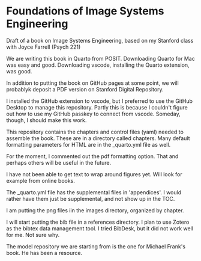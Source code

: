 # Foundations of Image Systems Engineering
Draft of a book on Image Systems Engineering, based on my Stanford class with Joyce Farrell (Psych 221)

We are writing this book in Quarto from POSIT.  Downloading Quarto for Mac was easy and good.  Downloading vscode, installing the Quarto extension, was good.  

In addition to putting the book on GitHub pages at some point, we will probablyk deposit a PDF version on Stanford Digital Repository.

I installed the GitHub extension to vscode, but I preferred to use the GitHub Desktop to manage this repository.  Partly this is because I couldn't figure out how to use my GitHub passkey to connect from vscode.  Someday, though, I should make this work.

This repository contains the chapters and control files (yaml) needed to assemble the book.  These are in a directory called chapters.
Many default formatting parameters for HTML are in the _quarto.yml file as well.

For the moment, I commented out the pdf formatting option.  That and perhaps others will be useful in the future.

I have not been able to get text to wrap around figures yet.  Will look for example from online books.

The _quarto.yml file has the supplemental files in 'appendices'.  I would rather have them just be supplemental, and not show up in the TOC.

I am putting the png files iin the images directory, organized by chapter.

I will start putting the bib file in a references directory.  I plan to use Zotero as the bibtex data management tool.  I tried BibDesk, but it did not work well for me.  Not sure why.

The model repository we are starting from is the one for Michael Frank's book.  He has been a resource.



